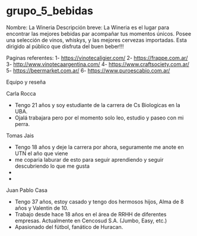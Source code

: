 # grupo_5_bebidas

Nombre: La Wineria
Descripción breve: La Wineria es el lugar para encontrar las mejores bebidas par acompañar tus momentos únicos. Posee una selección de vinos, whiskys, y las mejores cervezas importadas. Esta dirigido al público que disfruta del buen beber!!!


Paginas referentes:
1- https://vinotecaligier.com/
2- https://frappe.com.ar/
3- http://www.vinotecaargentina.com/
4- https://www.craftsociety.com.ar/
5- https://beermarket.com.ar/
6- https://www.puroescabio.com.ar/


Equipo y reseña

Carla Rocca
- Tengo 21 años y soy estudiante de la carrera de Cs Biologicas en la UBA.
- Ojalá trabajara pero por el momento solo leo, estudio y paseo con mi perra.


 Tomas Jais
- Tengo 18 años y deje la carrera por ahora, seguramente me anote en UTN el año que viene
- me coparia laburar de esto para seguir aprendiendo y seguir descubriendo lo que me gusta
-
-

Juan Pablo Casa
- Tengo 37 años, estoy casado y tengo dos hermosos hijos, Alma de 8 años y Valentin de 10.
- Trabajo desde hace 18 años en el área de RRHH de diferentes empresas. Actualmente en Cencosud S.A. (Jumbo, Easy, etc.)
- Apasionado del fútbol, fanático de Huracan.
